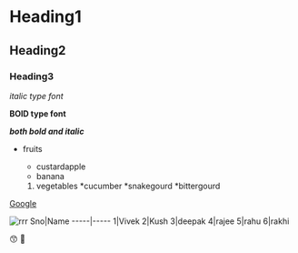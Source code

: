 # Heading1
## Heading2
### Heading3

*italic type font*

**BOlD type font**

***both bold and italic***
* fruits
  
  * custardapple
  * banana
  
  1. vegetables
      *cucumber
      *snakegourd
      *bittergourd

[Google](https://www.google.com/search?channel=fs&client=ubuntu&q=google)

![rrr](https://www.google.com/url?sa=i&url=https%3A%2F%2Fwww.hindustantimes.com%2Fentertainment%2Ftelugu-cinema%2Falia-bhatt-ajay-devgn-s-rrr-to-now-clash-with-their-gangubai-kathiawadi-in-january-101633181148360.html&psig=AOvVaw3X0JhSK9yuAShK0IybVY3Q&ust=1638506694055000&source=images&cd=vfe&ved=0CAgQjRxqFwoTCPj-956nxPQCFQAAAAAdAAAAABAD)
Sno|Name
-----|-----
1|Vivek
2|Kush
3|deepak
4|rajee
5|rahu
6|rakhi

😙
🧔

<!-- This content will not appear in the rendered Markdown -->
